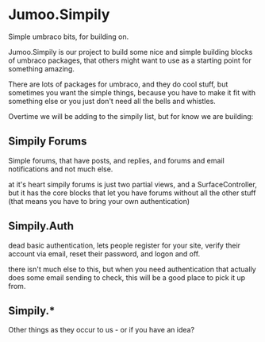 # Jumoo.Simpily
Simple umbraco bits, for building on.

Jumoo.Simpily is our project to build some nice and simple building blocks of umbraco packages, that others might want to use as a starting point for something amazing. 

There are lots of packages for umbraco, and they do cool stuff, but sometimes you want the simple things, because you have to make it fit with something else or you just don't need all the bells and whistles. 

Overtime we will be adding to the simpily list, but for know we are building:

## Simpily Forums
Simple forums, that have posts, and replies, and forums and email notifications and not much else. 

at it's heart simpily forums is just two partial views, and a SurfaceController, but it has the core blocks that let you have forums without all the other stuff (that means you have to bring your own authentication)  

## Simpily.Auth
dead basic authentication, lets people register for your site, verify their account via email, reset their password, and logon and off.

there isn't much else to this, but when you need authentication that actually does some email sending to check, this will be a good place to pick it up from. 

## Simpily.*
Other things as they occur to us - or if you have an idea?    
